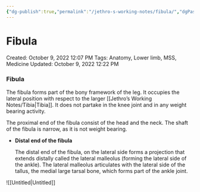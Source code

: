 ```yaml
---
{"dg-publish":true,"permalink":"/jethro-s-working-notes/fibula/","dgPassFrontmatter":true}
---
```



# Fibula

Created: October 9, 2022 12:07 PM
Tags: Anatomy, Lower limb, MSS, Medicine
Updated: October 9, 2022 12:22 PM

### Fibula

The fibula forms part of the bony framework of the leg. It occupies the lateral position with respect to the larger [[Jethro’s Working Notes/Tibia\|Tibia]]. It does not partake in the knee joint and in any weight bearing activity.

The proximal end of the fibula consist of the head and the neck. The shaft of the fibula is narrow, as it is not weight bearing.

- **Distal end of the fibula**
    
    The distal end of the fibula, on the lateral side forms a projection that extends distally called the lateral malleolus (forming the lateral side of the ankle). The lateral malleolus articulates with the lateral side of the tallus, the medial large tarsal bone, which forms part of the ankle joint.
    

![[Untitled\|Untitled]]